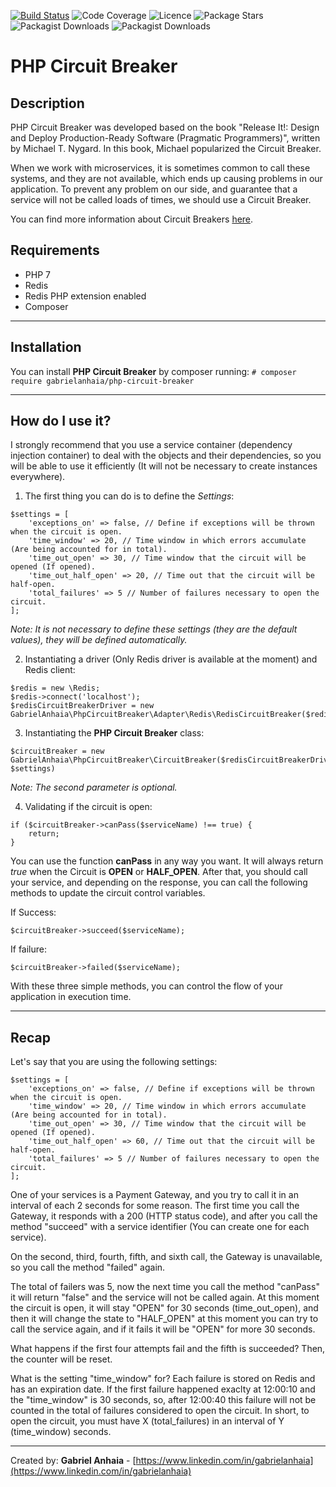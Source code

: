 [![Build Status](https://travis-ci.com/gabrielanhaia/php-circuit-breaker.svg?branch=master)](https://travis-ci.com/gabrielanhaia/php-circuit-breaker)
![Code Coverage](https://img.shields.io/badge/coverage-100%25-green)
![Licence](https://img.shields.io/badge/licence-MIT-blue)
![Package Stars](https://img.shields.io/badge/stars-%E2%98%85%E2%98%85%E2%98%85%E2%98%85%E2%98%85-yellow)
![Packagist Downloads](https://img.shields.io/github/downloads/gabrielanhaia/php-circuit-breaker/total)
![Packagist Downloads](https://img.shields.io/packagist/dt/gabrielanhaia/php-circuit-breaker)

# PHP Circuit Breaker

## Description

PHP Circuit Breaker was developed based on the book "Release It!: Design and Deploy Production-Ready Software (Pragmatic Programmers)", written by Michael T. Nygard.
In this book, Michael popularized the Circuit Breaker.

When we work with microservices, it is sometimes common to call these systems, and they are not available, which ends up causing problems in our application. To prevent any problem on our side, and guarantee that a service will not be called loads of times, we should use a Circuit Breaker.

You can find more information about Circuit Breakers [here](https://martinfowler.com/bliki/CircuitBreaker.html).


## Requirements

- PHP 7
- Redis
- Redis PHP extension enabled
- Composer

___

## Installation

You can install **PHP Circuit Breaker** by composer running:
```# composer require gabrielanhaia/php-circuit-breaker```


___

## How do I use it?

I strongly recommend that you use a service container (dependency injection container) to deal with the objects and their dependencies, so you will be able to use it efficiently (It will not be necessary to create instances everywhere).

1. The first thing you can do is to define the *Settings*:

```
$settings = [
    'exceptions_on' => false, // Define if exceptions will be thrown when the circuit is open.
    'time_window' => 20, // Time window in which errors accumulate (Are being accounted for in total).
    'time_out_open' => 30, // Time window that the circuit will be opened (If opened).
    'time_out_half_open' => 20, // Time out that the circuit will be half-open.
    'total_failures' => 5 // Number of failures necessary to open the circuit.
];
```

*Note: It is not necessary to define these settings (they are the default values), they will be defined automatically.*

2. Instantiating a driver (Only Redis driver is available at the moment) and Redis client:

```
$redis = new \Redis;
$redis->connect('localhost');
$redisCircuitBreakerDriver = new GabrielAnhaia\PhpCircuitBreaker\Adapter\Redis\RedisCircuitBreaker($redis);

```

3. Instantiating the **PHP Circuit Breaker** class:

```
$circuitBreaker = new GabrielAnhaia\PhpCircuitBreaker\CircuitBreaker($redisCircuitBreakerDriver, $settings)
```
*Note: The second parameter is optional.*

4. Validating if the circuit is open:

```
if ($circuitBreaker->canPass($serviceName) !== true) {
    return;
}
```

You can use the function **canPass** in any way you want. It will always return *true* when the Circuit is **OPEN** or **HALF_OPEN**.
After that, you should call your service, and depending on the response, you can call the following methods to update the circuit control variables.

If Success:
```
$circuitBreaker->succeed($serviceName);
```

If failure:
```
$circuitBreaker->failed($serviceName);
```

With these three simple methods, you can control the flow of your application in execution time. 


___

## Recap

Let's say that you are using the following settings:

```
$settings = [
    'exceptions_on' => false, // Define if exceptions will be thrown when the circuit is open.
    'time_window' => 20, // Time window in which errors accumulate (Are being accounted for in total).
    'time_out_open' => 30, // Time window that the circuit will be opened (If opened).
    'time_out_half_open' => 60, // Time out that the circuit will be half-open.
    'total_failures' => 5 // Number of failures necessary to open the circuit.
];
```

One of your services is a Payment Gateway, and you try to call it in an interval of each 2 seconds for some reason.
The first time you call the Gateway, it responds with a 200 (HTTP status code), and after you call the method "succeed" with a service identifier (You can create one for each service).

On the second, third, fourth, fifth, and sixth call, the Gateway is unavailable, so you call the method "failed" again.

The total of failers was 5, now the next time you call the method "canPass" it will return "false" and the service will not be called again.
At this moment the circuit is open, it will stay "OPEN" for 30 seconds (time_out_open), and then it will change the state to "HALF_OPEN" at this moment you can try to call the service again, and if it fails it will be "OPEN" for more 30 seconds.

What happens if the first four attempts fail and the fifth is succeeded?
Then, the counter will be reset.

What is the setting "time_window" for?
Each failure is stored on Redis and has an expiration date. 
If the first failure happened exaclty at 12:00:10 and the "time_window" is 30 seconds, so, after 12:00:40 this failure will not be counted in the total of failures considered to open the circuit.
In short, to open the circuit, you must have X (total_failures) in an interval of Y (time_window) seconds.


___

Created by: **Gabriel Anhaia** - [https://www.linkedin.com/in/gabrielanhaia](https://www.linkedin.com/in/gabrielanhaia)
